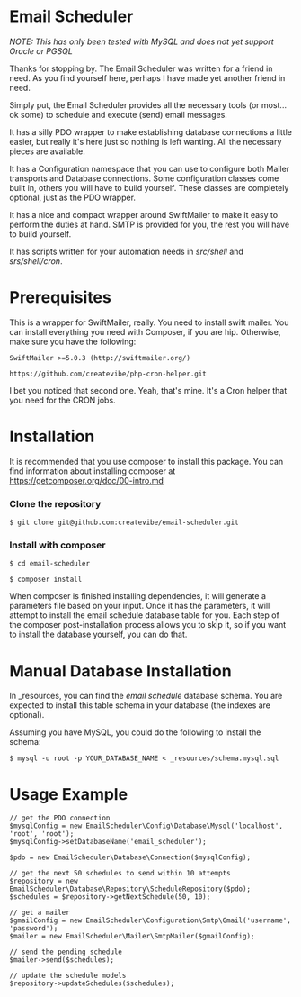# Email Scheduler

*NOTE: This has only been tested with MySQL and does not yet support Oracle or PGSQL*

Thanks for stopping by.  The Email Scheduler was written for a friend in need.  As you find yourself here, perhaps I have made yet another friend in need.

Simply put, the Email Scheduler provides all the necessary tools (or most... ok some) to schedule and execute (send) email messages.

It has a silly PDO wrapper to make establishing database connections a little easier, but really it's here just so nothing is left wanting.  All the necessary pieces are available.

It has a Configuration namespace that you can use to configure both Mailer transports and Database connections.  Some configuration classes come built in, others you will have to build yourself.  These classes are completely optional, just as the PDO wrapper.

It has a nice and compact wrapper around SwiftMailer to make it easy to perform the duties at hand.  SMTP is provided for you, the rest you will have to build yourself.

It has scripts written for your automation needs in *src/shell* and *srs/shell/cron*.

# Prerequisites

This is a wrapper for SwiftMailer, really.  You need to install swift mailer.  You can install everything you need with Composer, if you are hip.  Otherwise, make sure you have the following:

	SwiftMailer >=5.0.3 (http://swiftmailer.org/)
	
	https://github.com/createvibe/php-cron-helper.git

I bet you noticed that second one.  Yeah, that's mine.  It's a Cron helper that you need for the CRON jobs.

# Installation

It is recommended that you use composer to install this package.  You can find information about installing composer at https://getcomposer.org/doc/00-intro.md

### Clone the repository

	$ git clone git@github.com:createvibe/email-scheduler.git
	
### Install with composer

	$ cd email-scheduler

	$ composer install

When composer is finished installing dependencies, it will generate a parameters file based on your input.  Once it has the parameters, it will attempt to install the email schedule database table for you.  Each step of the composer post-installation process allows you to skip it, so if you want to install the database yourself, you can do that.

# Manual Database Installation

In _resources, you can find the *email schedule* database schema.  You are expected to install this table schema in your database (the indexes are optional).

Assuming you have MySQL, you could do the following to install the schema:

	$ mysql -u root -p YOUR_DATABASE_NAME < _resources/schema.mysql.sql
	
# Usage Example

	// get the PDO connection
	$mysqlConfig = new EmailScheduler\Config\Database\Mysql('localhost', 'root', 'root');
	$mysqlConfig->setDatabaseName('email_scheduler');
	
	$pdo = new EmailScheduler\Database\Connection($mysqlConfig);

	// get the next 50 schedules to send within 10 attempts
	$repository = new EmailScheduler\Database\Repository\ScheduleRepository($pdo);
	$schedules = $repository->getNextSchedule(50, 10);

	// get a mailer
	$gmailConfig = new EmailScheduler\Configuration\Smtp\Gmail('username', 'password');
	$mailer = new EmailScheduler\Mailer\SmtpMailer($gmailConfig);

	// send the pending schedule
	$mailer->send($schedules);

	// update the schedule models
	$repository->updateSchedules($schedules);
